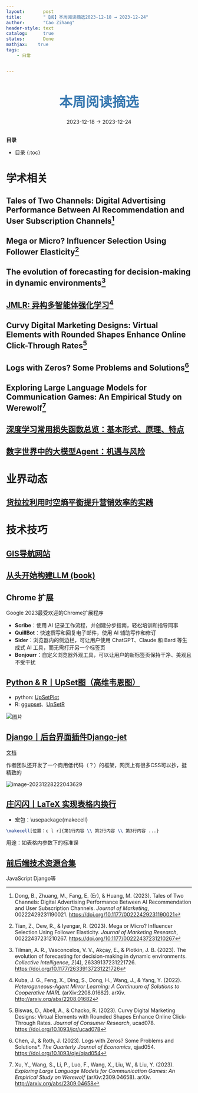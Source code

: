 ```yaml
---
layout:       post
title:        "【阅】本周阅读摘选2023-12-18 → 2023-12-24"
author:       "Cao Zihang"
header-style: text
catalog:      true
status:		  Done
mathjax: 	true
tags:
    - 日常


---
```


<center style="margin-bottom: 20px; margin-top: 50px"><font color="#3879B1" style="line-height: 1.4;font-weight: 700;font-size: 36px;box-sizing: border-box; ">本周阅读摘选</font></center>

<center style=" margin-bottom: 30px;">2023-12-18 → 2023-12-24</center>

<font style="font-weight: bold;">目录</font>

* 目录
{:toc}

# 学术相关

## Tales of Two Channels: Digital Advertising Performance Between AI Recommendation and User Subscription Channels[^1]



## Mega or Micro? Influencer Selection Using Follower Elasticity[^2]



## The evolution of forecasting for decision-making in dynamic environments[^3]



## [JMLR: 异构多智能体强化学习](https://mp.weixin.qq.com/s/_MXd_MU5GEAOzVsb_E7iMA)[^4]



## Curvy Digital Marketing Designs: Virtual Elements with Rounded Shapes Enhance Online Click-Through Rates[^5]



## Logs with Zeros? Some Problems and Solutions[^6]



## Exploring Large Language Models for Communication Games: An Empirical Study on Werewolf[^7]



## [深度学习常用损失函数总览：基本形式、原理、特点](https://mp.weixin.qq.com/s/_mrnK_KDYJrgmoTc6di0NA)



## [数字世界中的大模型Agent：机遇与风险](https://mp.weixin.qq.com/s/-gFK_RBxaGK4dT6O2Eb51g)



# 业界动态

## [货拉拉利用时空熵平衡提升营销效率的实践](https://mp.weixin.qq.com/s/T5OJCQDcQEinN6SdNUjpHA)



# 技术技巧

## [GIS导航网站](https://nav.dippermap.com/?site=main)

## [从头开始构建LLM (book)](https://www.manning.com/books/build-a-large-language-model-from-scratch?continueFlag=871d7eacd807b9219fc3cada1205a433)

## Chrome 扩展

Google 2023最受欢迎的Chrome扩展程序

- **Scribe**：使用 AI 记录工作流程，并创建分步指南，轻松培训和指导同事
- **QuillBot**：快速撰写和回复电子邮件，使用 AI 辅助写作和修订
- **Sider**：浏览器内的侧边栏，可让用户使用 ChatGPT、Claude 和 Bard 等生成式 AI 工具，而无需打开另一个标签页
- **Bonjourr**：自定义浏览器外观工具，可以让用户的新标签页保持干净、美观且不受干扰

## [Python & R丨UpSet图（高维韦恩图）](https://mp.weixin.qq.com/s/X4cihoFeQDWkVSuteLUTlQ)

- python: [UpSetPlot](https://upsetplot.readthedocs.io/en/stable/)
- R: [ggupset](https://github.com/const-ae/ggupset)、[UpSetR](https://github.com/hms-dbmi/UpSetR)

![图片](https://img.caozihang.com/img/202312282326145.png)

## [Django丨后台界面插件Django-jet](https://github.com/geex-arts/django-jet?tab=readme-ov-file)

[文档](http://jet.readthedocs.org/)

作者团队还开发了一个商用低代码（？）的框架，网页上有很多CSS可以抄，挺精致的

![image-20231228222043629](https://img.caozihang.com/img/202312282326399.png)

## [庄闪闪丨LaTeX 实现表格内换行](https://mp.weixin.qq.com/s/sPKRDY_Ugn3VPQmregj2ZQ)

- 宏包：\usepackage{makecell}

```latex
\makecell[位置：c l r]{第1行内容 \\ 第2行内容 \\ 第3行内容 ...}
```

用途：如表格内参数下的标准误

## [前后端技术资源合集](https://github.com/TimoCodez/awesome-repos-and-resources)

JavaScript Django等

[^1]: Dong, B., Zhuang, M., Fang, E. (Er), & Huang, M. (2023). Tales of Two Channels: Digital Advertising Performance Between AI Recommendation and User Subscription Channels. *Journal of Marketing*, 00222429231190021. https://doi.org/10.1177/00222429231190021
[^2]: Tian, Z., Dew, R., & Iyengar, R. (2023). Mega or Micro? Influencer Selection Using Follower Elasticity. *Journal of Marketing Research*, 00222437231210267. https://doi.org/10.1177/00222437231210267
[^3]: Tilman, A. R., Vasconcelos, V. V., Akçay, E., & Plotkin, J. B. (2023). The evolution of forecasting for decision-making in dynamic environments. *Collective Intelligence*, *2*(4), 26339137231221726. https://doi.org/10.1177/26339137231221726
[^4]: Kuba, J. G., Feng, X., Ding, S., Dong, H., Wang, J., & Yang, Y. (2022). *Heterogeneous-Agent Mirror Learning: A Continuum of Solutions to Cooperative MARL* (arXiv:2208.01682). arXiv. http://arxiv.org/abs/2208.01682

[^5]: Biswas, D., Abell, A., & Chacko, R. (2023). Curvy Digital Marketing Designs: Virtual Elements with Rounded Shapes Enhance Online Click-Through Rates. *Journal of Consumer Research*, ucad078. https://doi.org/10.1093/jcr/ucad078
[^6]: Chen, J., & Roth, J. (2023). Logs with Zeros? Some Problems and Solutions*. *The Quarterly Journal of Economics*, qjad054. https://doi.org/10.1093/qje/qjad054
[^7]: Xu, Y., Wang, S., Li, P., Luo, F., Wang, X., Liu, W., & Liu, Y. (2023). *Exploring Large Language Models for Communication Games: An Empirical Study on Werewolf* (arXiv:2309.04658). arXiv. http://arxiv.org/abs/2309.04658
